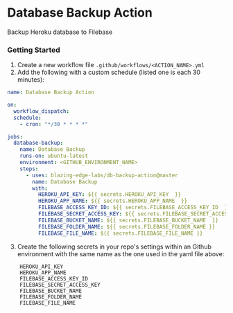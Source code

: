 # Database Backup Action

Backup Heroku database to Filebase

### Getting Started

1. Create a new workflow file `.github/workflows/<ACTION_NAME>.yml`
2. Add the following with a custom schedule (listed one is each 30 minutes):

```yaml
name: Database Backup Action

on:
  workflow_dispatch:
  schedule:
    - cron: "*/30 * * * *"

jobs:
  database-backup:
    name: Database Backup
    runs-on: ubuntu-latest
    environment: <GITHUB_ENVIRONMENT_NAME>
    steps:
      - uses: blazing-edge-labs/db-backup-action@master
        name: Database Backup
        with:
          HEROKU_API_KEY: ${{ secrets.HEROKU_API_KEY  }}
          HEROKU_APP_NAME: ${{ secrets.HEROKU_APP_NAME  }}
          FILEBASE_ACCESS_KEY_ID: ${{ secrets.FILEBASE_ACCESS_KEY_ID  }}
          FILEBASE_SECRET_ACCESS_KEY: ${{ secrets.FILEBASE_SECRET_ACCESS_KEY  }}
          FILEBASE_BUCKET_NAME: ${{ secrets.FILEBASE_BUCKET_NAME  }}
          FILEBASE_FOLDER_NAME: ${{ secrets.FILEBASE_FOLDER_NAME }}
          FILEBASE_FILE_NAME: ${{ secrets.FILEBASE_FILE_NAME }}
```

3. Create the following secrets in your repo's settings within an Github environment with the same name as the one used in the yaml file above:

```
    HEROKU_API_KEY
    HEROKU_APP_NAME
    FILEBASE_ACCESS_KEY_ID
    FILEBASE_SECRET_ACCESS_KEY
    FILEBASE_BUCKET_NAME
    FILEBASE_FOLDER_NAME
    FILEBASE_FILE_NAME
```
